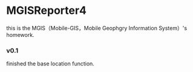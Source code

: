 # MGISReporter4

this is the MGIS（Mobile-GIS，Mobile Geophgry Information System）'s homework.

### v0.1
finished the base location function.

